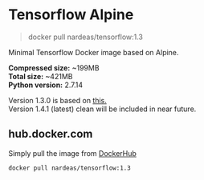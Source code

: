 # Tensorflow Alpine

> docker pull nardeas/tensorflow:1.3

Minimal Tensorflow Docker image based on Alpine.

**Compressed size:** ~199MB  
**Total size:** ~421MB  
**Python version:** 2.7.14  

Version 1.3.0 is based on [this.](https://github.com/nardeas/tensorflow-syntaxnet)  
Version 1.4.1 (latest) clean will be included in near future.

## hub.docker.com

Simply pull the image from [DockerHub](https://hub.docker.com/r/nardeas/tensorflow/)

```
docker pull nardeas/tensorflow:1.3
```
